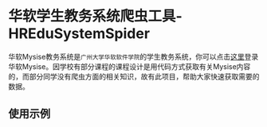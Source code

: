 # 华软学生教务系统爬虫工具-HREduSystemSpider
华软Mysise教务系统是`广州大学华软软件学院`的学生教务系统，你可以点击[这里](http://class.sise.com.cn:7001/sise/login.jsp)登录华软Mysise。因学校有部分课程的课程设计是用代码方式获取有关Mysise内容的，而部分同学没有爬虫方面的相关知识，故有此项目，帮助大家快速获取需要的数据。<br>

## 使用示例
